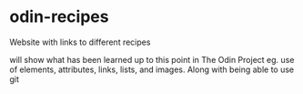 # odin-recipes
Website with links to different recipes

will show what has been learned up to this point in The Odin Project eg. use of elements, attributes, links, lists, and images. Along with being able to use git 